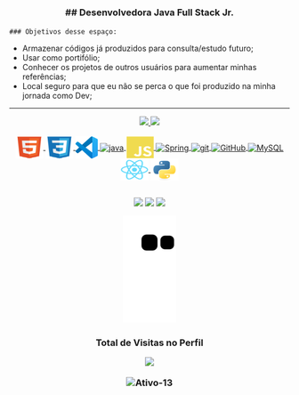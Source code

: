 <div align = "center">
  <h3><b>## Desenvolvedora Java Full Stack Jr.</b></h3></div>

    ### Objetivos desse espaço: 

* Armazenar códigos já produzidos para consulta/estudo futuro;
* Usar como portifólio;
* Conhecer os projetos de outros usuários para aumentar minhas referências; 
* Local seguro para que eu não se perca o que foi produzido na minha jornada como Dev;

    
<hr>


<div align="center">
  <a href="https://github.com/mcsnsx">
  <img height="180em" src="https://github-readme-stats.vercel.app/api?username=mcsnsx&show_icons=true&theme=maroongold&include_all_commits=true&count_private=true&title_color=cc0000&text_color=ffffff&bg_color=000000&icon_color=990000"/>
  <img height="180em" src="https://github-readme-stats.vercel.app/api/top-langs/?username=mcsnsx&layout=compact&langs_count=7&theme=maroongold&title_color=cc0000&text_color=ffffff&bg_color=000000&icon_color=990000"/>
</div>
  
 <div style="display: inline_block" align="center"><br>
  <img align="center" alt="HTML" height="40" width="50" src="https://raw.githubusercontent.com/devicons/devicon/master/icons/html5/html5-original.svg">
  <img align="center" alt="CSS" height="40" width="50" src="https://raw.githubusercontent.com/devicons/devicon/master/icons/css3/css3-original.svg">
  <img align="center" alt="VScode" height="40px" src="https://raw.githubusercontent.com/github/explore/80688e429a7d4ef2fca1e82350fe8e3517d3494d/topics/visual-studio-code/visual-studio-code.png" />
  <img align="center" alt="java" height="40" src="https://cdn-icons-png.flaticon.com/512/226/226777.png" />
  <img align="center" alt="Js" height="40" width="50" src="https://raw.githubusercontent.com/devicons/devicon/master/icons/javascript/javascript-plain.svg">
  <img align="center" alt="Spring" height="40px" src="https://www.vectorlogo.zone/logos/springio/springio-icon.svg"/> 
  <img align="center" alt="git" height="40" src="https://www.vectorlogo.zone/logos/git-scm/git-scm-icon.svg" /> 
  <img align="center" alt="GitHub" height="40px" src="https://cdn-icons-png.flaticon.com/512/733/733553.png"/>
  <img align="center" alt="MySQL" height="40px" src="https://cdn-icons-png.flaticon.com/512/528/528260.png" />
  <img align="center" alt="React" height="40" width="50" src="https://raw.githubusercontent.com/devicons/devicon/master/icons/react/react-original.svg">
  <img align="center" alt="Python" height="40" width="50" src="https://raw.githubusercontent.com/devicons/devicon/master/icons/python/python-original.svg">

  ##
  
  <div> 
 <a href="https://discord.gg/PmJXZgWg" target="_blank"><img src="https://img.shields.io/badge/Discord-7289DA?style=for-the-badge&logo=discord&logoColor=white" target="_blank"></a> 
  <a href = "mailto:mcsnsx@gmail.com"><img src="https://img.shields.io/badge/-Gmail-%23333?style=for-the-badge&logo=gmail&logoColor=white" target="_blank"></a>
  <a href="https://www.linkedin.com/in/maria-carolina-s-n-xavier-05340b191/" target="_blank"><img src="https://img.shields.io/badge/-LinkedIn-%230077B5?style=for-the-badge&logo=linkedin&logoColor=white" target="_blank"></a> 
 
  ![Snake animation](https://github.com/mcsnsx/mcsnsx/blob/output/github-contribution-grid-snake.svg)
 
</div>
  
<h3><p align="center">Total de Visitas no Perfil</p>
<p align="center">
    <img alingn="center" src="https://profile-counter.glitch.me/mcsnsx/count.svg"/>
</p>

<img height="2" width="1500" src="https://i.ibb.co/1XBDN6P/Ativo-13.png" alt="Ativo-13">
